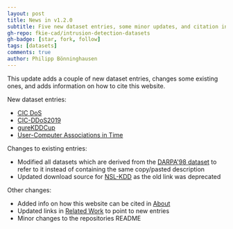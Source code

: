 ```yaml
---
layout: post
title: News in v1.2.0
subtitle: Five new dataset entries, some minor updates, and citation info
gh-repo: fkie-cad/intrusion-detection-datasets
gh-badge: [star, fork, follow]
tags: [datasets]
comments: true
author: Philipp Bönninghausen
---
```


This update adds a couple of new dataset entries, changes some existing ones, and adds information on how to cite this website.

New dataset entries:
- [CIC DoS](/intrusion-detection-datasets/content/datasets/cic_dos)
- [CIC-DDoS2019](/intrusion-detection-datasets/content/datasets/cic_ddos)
- [gureKDDCup](/intrusion-detection-datasets/content/datasets/gure_kddcup)
- [User-Computer Associations in Time](/intrusion-detection-datasets/content/datasets/user_computer_associations)

Changes to existing entries:
- Modified all datasets which are derived from the [DARPA'98 dataset](/intrusion-detection-datasets/content/datasets/darpa98) to refer to it instead of containing the same copy/pasted description
- Updated download source for [NSL-KDD](/intrusion-detection-datasets/content/datasets/nsl_kdd_dataset) as the old link was deprecated

Other changes:
- Added info on how this website can be cited in [About](/intrusion-detection-datasets/content/about)
- Updated links in [Related Work](/intrusion-detection-datasets/content/related_work) to point to new entries
- Minor changes to the repositories README